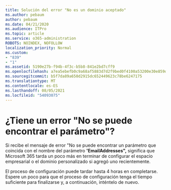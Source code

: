 ```yaml
---
title: Solución del error "No es un dominio aceptado"
ms.author: pebaum
author: pebaum
ms.date: 04/21/2020
ms.audience: ITPro
ms.topic: article
ms.service: o365-administration
ROBOTS: NOINDEX, NOFOLLOW
localization_priority: Normal
ms.custom:
- "839"
- "1"
ms.assetid: 5190e27b-f94b-4f3c-b5b8-841e2bd7cff9
ms.openlocfilehash: a7ea5ebefb0c9a68af5883d7d2f9bed0f4100a53200e30e859d6f90ee519779f
ms.sourcegitcommit: b5f7da89a650d2915dc652449623c78be6247175
ms.translationtype: MT
ms.contentlocale: es-ES
ms.lasthandoff: 08/05/2021
ms.locfileid: "54093075"
---
```

# <a name="got-a-parameter-cannot-be-found-error"></a>¿Tiene un error "No se puede encontrar el parámetro"?

Si recibe el mensaje de error "No se puede encontrar un parámetro que coincida con el nombre del parámetro **'EmailAddresses",** significa que Microsoft 365 tarda un poco más en terminar de configurar el espacio empresarial o el dominio personalizado si agregó uno recientemente.
  
El proceso de configuración puede tardar hasta 4 horas en completarse. Espere un poco para que el proceso de configuración tenga el tiempo suficiente para finalizarse y, a continuación, inténtelo de nuevo.
  